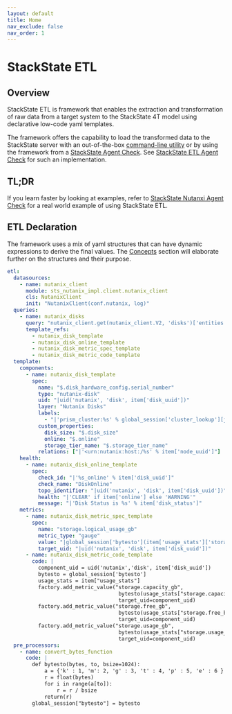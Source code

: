 ```yaml
---
layout: default
title: Home
nav_exclude: false
nav_order: 1
---
```


# StackState ETL

## Overview

StackState ETL is framework that enables the extraction and transformation of raw data from a target system
to the StackState 4T model using declarative low-code yaml templates.

The framework offers the capability to load the transformed data to the StackState server with an out-of-the-box
[command-line utility](docs/getting_started.html) or by using the framework from a 
[StackState Agent Check]([https://docs.stackstate.com/develop/developer-guides/agent_check/agent_checks).
See [StackState ETL Agent Check](https://github.com/stackstate-lab/stackstate-etl-agent-check) for such an
implementation.

## TL;DR

If you learn faster by looking at examples, refer to 
[StackState Nutanxi Agent Check](https://github.com/stackstate-lab/sts-nutanix-agent-checks#template-mappings) for a 
real world example of using StackState ETL.


## ETL Declaration

The framework uses a mix of yaml structures that can have dynamic expressions to derive the final values. The
[Concepts](./docs/concepts.md) section will elaborate further on the structures and their purpose. 

```yaml
etl:
  datasources:
    - name: nutanix_client
      module: sts_nutanix_impl.client.nutanix_client
      cls: NutanixClient
      init: "NutanixClient(conf.nutanix, log)"
  queries:
    - name: nutanix_disks
      query: "nutanix_client.get(nutanix_client.V2, 'disks')['entities']"
      template_refs:
        - nutanix_disk_template
        - nutanix_disk_online_template
        - nutanix_disk_metric_spec_template
        - nutanix_disk_metric_code_template
  template:
    components:
      - name: nutanix_disk_template
        spec:
          name: "$.disk_hardware_config.serial_number"
          type: "nutanix-disk"
          uid: "|uid('nutanix', 'disk', item['disk_uuid'])"
          layer: "Nutanix Disks"
          labels:
            - "|'prism_cluster:%s' % global_session['cluster_lookup'][jpath('$.cluster_uuid')]"
          custom_properties:
            disk_size: "$.disk_size"
            online: "$.online"
            storage_tier_name: "$.storage_tier_name"
          relations: ["|'<urn:nutanix:host:/%s' % item['node_uuid']"]
    health:
      - name: nutanix_disk_online_template
        spec:
          check_id: "|'%s_online' % item['disk_uuid']"
          check_name: "DiskOnline"
          topo_identifier: "|uid('nutanix', 'disk', item['disk_uuid'])"
          health: "|'CLEAR' if item['online'] else 'WARNING'"
          message: "|'Disk Status is %s' % item['disk_status']"
    metrics:
      - name: nutanix_disk_metric_spec_template
        spec:
          name: "storage.logical_usage_gb"
          metric_type: "gauge"
          value: "|global_session['bytesto'](item['usage_stats']['storage.logical_usage_bytes'], 'g')"
          target_uid: "|uid('nutanix', 'disk', item['disk_uuid'])"
      - name: nutanix_disk_metric_code_template
        code: |
          component_uid = uid('nutanix','disk', item['disk_uuid'])
          bytesto = global_session['bytesto']
          usage_stats = item["usage_stats"]
          factory.add_metric_value("storage.capacity_gb", 
                                    bytesto(usage_stats["storage.capacity_bytes"], 'g'),
                                    target_uid=component_uid)
          factory.add_metric_value("storage.free_gb",
                                    bytesto(usage_stats["storage.free_bytes"], 'g'),
                                    target_uid=component_uid)
          factory.add_metric_value("storage.usage_gb",
                                    bytesto(usage_stats["storage.usage_bytes"], 'g'),
                                    target_uid=component_uid)
  pre_processors:
    - name: convert_bytes_function
      code: |
        def bytesto(bytes, to, bsize=1024):
            a = {'k' : 1, 'm': 2, 'g' : 3, 't' : 4, 'p' : 5, 'e' : 6 }
            r = float(bytes)
            for i in range(a[to]):
                r = r / bsize
            return(r)
        global_session["bytesto"] = bytesto

```
